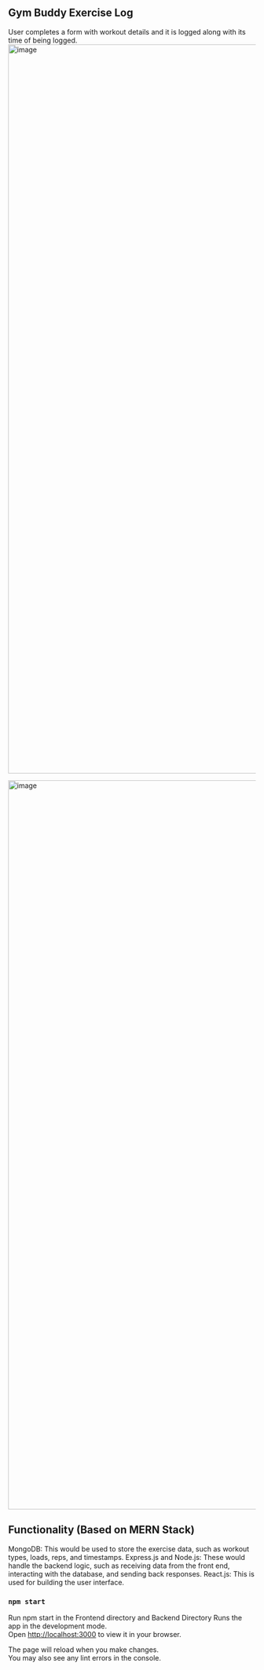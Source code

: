 ## Gym Buddy Exercise Log
User completes a form with workout details and it is logged along with its time of being logged.
<img width="1485" alt="image" src="https://github.com/Derek-Bentley/MERN-Stack-GymBuddy/assets/142171071/335805ad-7671-4ba8-9c87-428ba8a2da50">

<img width="1485" alt="image" src="https://github.com/Derek-Bentley/MERN-Stack-GymBuddy/assets/142171071/839d86ab-04d4-47c0-adbd-9c3c832a1bb5">






## Functionality (Based on MERN Stack)
MongoDB: This would be used to store the exercise data, such as workout types, loads, reps, and timestamps.
Express.js and Node.js: These would handle the backend logic, such as receiving data from the front end, interacting with the database, and sending back responses.
React.js: This is used for building the user interface. 

### `npm start`
Run npm start in the Frontend directory and Backend Directory
Runs the app in the development mode.\
Open [http://localhost:3000](http://localhost:3000) to view it in your browser.

The page will reload when you make changes.\
You may also see any lint errors in the console.



